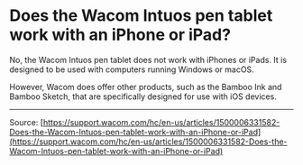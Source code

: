 # Does the Wacom Intuos pen tablet work with an iPhone or iPad?

No, the Wacom Intuos pen tablet does not work with iPhones or iPads. It is designed to be used with computers running Windows or macOS.


However, Wacom does offer other products, such as the Bamboo Ink and Bamboo Sketch, that are specifically designed for use with iOS devices.

---
Source: [https://support.wacom.com/hc/en-us/articles/1500006331582-Does-the-Wacom-Intuos-pen-tablet-work-with-an-iPhone-or-iPad](https://support.wacom.com/hc/en-us/articles/1500006331582-Does-the-Wacom-Intuos-pen-tablet-work-with-an-iPhone-or-iPad)
